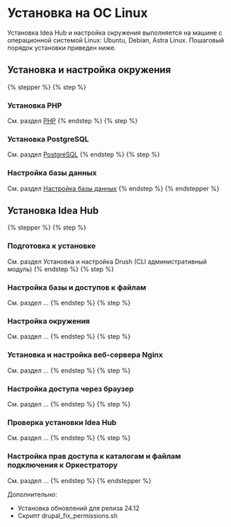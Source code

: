 # Установка на ОС Linux

Установка Idea Hub и настройка окружения выполняется на машине с операционной системой Linux: Ubuntu, Debian, Astra Linux. Пошаговый порядок установки приведен ниже.

## Установка и настройка окружения

{% stepper %}
{% step %}
### Установка PHP 
См. раздел [PHP]()
{% endstep %}
{% step %}
### Установка PostgreSQL
См. раздел [PostgreSQL]()
{% endstep %}
{% step %}
### Настройка базы данных
См. раздел [Настройка базы данных]()
{% endstep %}
{% endstepper %}

## Установка Idea Hub

{% stepper %}
{% step %}
### Подготовка к установке
См. раздел Установка и настройка Drush (CLI административный модуль)
{% endstep %}
{% step %}
### Настройка базы и доступов к файлам
См. раздел ...
{% endstep %}
{% step %}
### Настройка окружения
См. раздел ...
{% endstep %}
{% step %}
### Установка и настройка веб-сервера Nginx
См. раздел ...
{% endstep %}
{% step %}
### Настройка доступа через браузер
См. раздел ...
{% endstep %}
{% step %}
### Проверка установки Idea Hub
См. раздел ...
{% endstep %}
{% step %}
### Настройка прав доступа к каталогам и файлам подключения к Оркестратору
См. раздел ...
{% endstep %}
{% endstepper %}

Дополнительно:
* Установка обновлений для релиза 24.12
* Скрипт drupal_fix_permissions.sh
